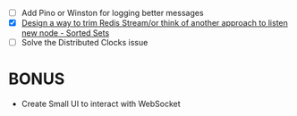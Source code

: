 - [ ]  Add Pino or Winston for logging better messages
- [X] [Design a way to trim Redis Stream/or think of another approach to listen new node - Sorted Sets](https://github.com/lukas8219/websocket-cluster/commit/0a8c5b538dee1741080efc7cb6bdc00c920771a7)
- [ ] Solve the Distributed Clocks issue

# BONUS
- Create Small UI to interact with WebSocket
